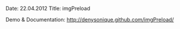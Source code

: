 Date: 22.04.2012
Title: imgPreload

Demo & Documentation: http://denysonique.github.com/imgPreload/ 
